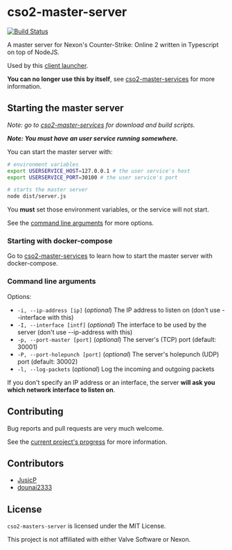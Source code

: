 # cso2-master-server

[![Build Status](https://travis-ci.org/L-Leite/cso2-master-server.svg?branch=master)](https://travis-ci.org/L-Leite/cso2-master-server)

A master server for Nexon's Counter-Strike: Online 2 written in Typescript on top of NodeJS.

Used by this [client launcher](https://github.com/L-Leite/cso2-launcher/).

**You can no longer use this by itself**, see [cso2-master-services](https://github.com/L-Leite/cso2-master-services#running-the-services) for more information.

## Starting the master server

*Note: go to [cso2-master-services](https://github.com/L-Leite/cso2-master-services#running-the-services) for download and build scripts.*

***Note: You must have an user service running somewhere.***

You can start the master server with:

```sh
# environment variables
export USERSERVICE_HOST=127.0.0.1 # the user service's host
export USERSERVICE_PORT=30100 # the user service's port

# starts the master server
node dist/server.js
```

You **must** set those environment variables, or the service will not start.

See the [command line arguments](#command-line-arguments) for more options.

### Starting with docker-compose

Go to [cso2-master-services](https://github.com/L-Leite/cso2-master-services) to learn how to start the master server with docker-compose.

### Command line arguments

Options:

- ```-i, --ip-address [ip]``` (*optional*) The IP address to listen on (don't use --interface with this)
- ```-I, --interface [intf]``` (*optional*) The interface to be used by the server (don't use --ip-address with this)
- ```-p, --port-master [port]``` (*optional*) The server's (TCP) port (default: 30001)
- ```-P, --port-holepunch [port]``` (*optional*) The server's holepunch (UDP) port (default: 30002)
- ```-l, --log-packets``` (*optional*) Log the incoming and outgoing packets

If you don't specify an IP address or an interface, the server **will ask you which network interface to listen on**.

## Contributing

Bug reports and pull requests are very much welcome.

See the [current project's progress](https://github.com/L-Leite/cso2-master-services/projects/1) for more information.

## Contributors

- [JusicP](https://github.com/JusicP)
- [dounai2333](https://github.com/dounai2333)

## License

`cso2-masters-server` is licensed under the MIT License.

This project is not affiliated with either Valve Software or Nexon.

